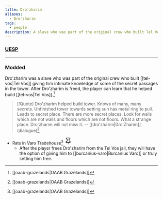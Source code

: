 ```yaml
---
title: Dro'zharim
aliases:
  - Dro'zharim
tags:
  - people
description: A slave who was part of the original crew who built Tel Vos giving him intimate knowledge of some of the secret passages in the tower.
---
```

### [UESP](https://en.uesp.net/wiki/Morrowind:Tel_Vos#Dro.27zharim)

***
### Modded
Dro'zharim was a slave who was part of the original crew who built [[tel-vos|Tel Vos]] giving him intimate knowledge of some of the secret passages in the tower. After Dro'zharim is freed, the player can learn that he helped build [[tel-vos|Tel Vos]].[^1]

> [!Quote]
> Dro'zharim helped build tower. Knows of many, many secrets. Unfinished tower towards setting sun has metal ring to pull. Leads to secret place. There are more secret places. Look for walls which are not walls and floors which are not floors. What a strange place. Dro'zharim will not miss it.
> -- [[dro'zharim|Dro'Zharim]] (dialogue)[^1]
* Rats in Varo Tradehouse[^1] <svg xmlns="http://www.w3.org/2000/svg" width="24" height="24" viewBox="0 0 24 24" fill="none" stroke="currentColor" stroke-width="2" stroke-linecap="round" stroke-linejoin="round" class="lucide lucide-pin"><path d="M12 17v5"/><path d="M9 10.76a2 2 0 0 1-1.11 1.79l-1.78.9A2 2 0 0 0 5 15.24V16a1 1 0 0 0 1 1h12a1 1 0 0 0 1-1v-.76a2 2 0 0 0-1.11-1.79l-1.78-.9A2 2 0 0 1 15 10.76V7a1 1 0 0 1 1-1 2 2 0 0 0 0-4H8a2 2 0 0 0 0 4 1 1 0 0 1 1 1z"/></svg>
	* After the player frees Dro'zharim from the Tel Vos jail, they will have the option of giving him to [[burcanius-varo|Burcanius Varo]] or truly setting him free.

[^1]: [[oaab-grazelands|OAAB Grazelands]]